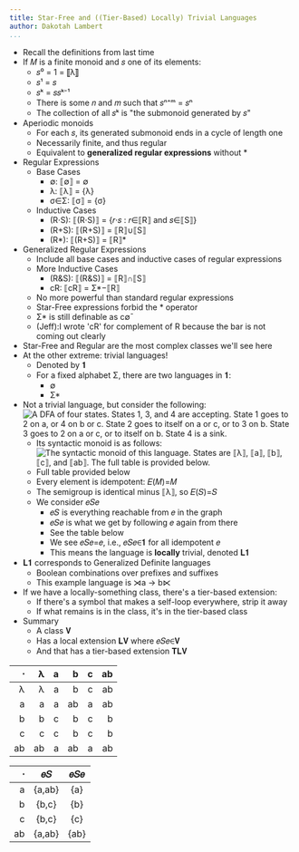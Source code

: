 ```yaml
---
title: Star-Free and ((Tier-Based) Locally) Trivial Languages
author: Dakotah Lambert
...
```


* Recall the definitions from last time
* If 𝑀 is a finite monoid and 𝑠 one of its elements:
  + 𝑠⁰ = 1 = ⟦λ⟧
  + 𝑠¹ = 𝑠
  + 𝑠ᵏ = 𝑠⁢𝑠ᵏ⁻¹
  + There is some 𝑛 and 𝑚 such that 𝑠ⁿ⁺ᵐ = 𝑠ⁿ
  + The collection of all 𝑠ᵏ is "the submonoid generated by 𝑠"
* Aperiodic monoids
  + For each 𝑠, its generated submonoid ends in a cycle of length one
  + Necessarily finite, and thus regular
  + Equivalent to **generalized regular expressions** without \*
* Regular Expressions
  + Base Cases
    - ∅: ⟦∅⟧ = ∅
    - λ: ⟦λ⟧ = {λ}
    - σ∈Σ: ⟦σ⟧ = {σ}
  + Inductive Cases
    - (R⋅S): ⟦(R⋅S)⟧ = {𝑟⋅𝑠 : 𝑟∈⟦R⟧ and 𝑠∈⟦S⟧}
    - (R+S): ⟦(R+S)⟧ = ⟦R⟧∪⟦S⟧
    - (R\*): ⟦(R+S)⟧ = ⟦R⟧*
* Generalized Regular Expressions
  + Include all base cases and inductive cases of regular expressions
  + More Inductive Cases
    - (R&S): ⟦(R&S)⟧ = ⟦R⟧∩⟦S⟧
    - cR: ⟦cR⟧ = Σ\*−⟦R⟧
  + No more powerful than standard regular expressions
  + Star-Free expressions forbid the \* operator
  + Σ\* is still definable as c∅̄
  + (Jeff):I wrote 'cR' for complement of R because the bar is not coming out clearly
* Star-Free and Regular are the most complex classes we'll see here
* At the other extreme: trivial languages!
  + Denoted by 𝟏
  + For a fixed alphabet Σ, there are two languages in 𝟏:
    - ∅
    - Σ\*
* Not a trivial language, but consider the following:<br />
  ![A DFA of four states. States 1, 3, and 4 are accepting.
  State 1 goes to 2 on a, or 4 on b or c.
  State 2 goes to itself on a or c, or to 3 on b.
  State 3 goes to 2 on a or c, or to itself on b.
  State 4 is a sink.](./sa-then-eb.svg)
  + Its syntactic monoid is as follows:<br />
  ![The syntactic monoid of this language.
    States are ⟦λ⟧, ⟦a⟧, ⟦b⟧, ⟦c⟧, and ⟦ab⟧.
    The full table is provided below.](./sa-then-eb-mon.svg)
  + Full table provided below
  + Every element is idempotent: 𝐸(𝑀)=𝑀
  + The semigroup is identical minus ⟦λ⟧, so 𝐸(𝑆)=𝑆
  + We consider 𝑒⁢𝑆⁢𝑒
    - 𝑒⁢𝑆 is everything reachable from 𝑒⁢ in the graph
    - 𝑒⁢𝑆⁢𝑒 is what we get by following 𝑒 again from there
    - See the table below
    - We see 𝑒⁢𝑆⁢𝑒=𝑒, i.e., 𝑒⁢𝑆⁢𝑒∈𝟏 for all idempotent 𝑒
    - This means the language is **locally** trivial, denoted 𝐋𝟏
* 𝐋𝟏 corresponds to Generalized Definite languages
  + Boolean combinations over prefixes and suffixes
  + This example language is ⋊a → b⋉
* If we have a locally-something class, there's a tier-based extension:
  + If there's a symbol that makes a self-loop everywhere, strip it away
  + If what remains is in the class, it's in the tier-based class
* Summary
  + A class 𝐕
  + Has a local extension 𝐋𝐕 where 𝑒⁢𝑆⁢𝑒∈𝐕
  + And that has a tier-based extension 𝐓𝐋𝐕


|  ⋅ |  λ |  a |  b |  c | ab |
|---:|---:|---:|---:|---:|---:|
|  λ |  λ |  a |  b |  c | ab |
|  a |  a |  a | ab |  a | ab |
|  b |  b |  c |  b |  c |  b |
|  c |  c |  c |  b |  c |  b |
| ab | ab |  a | ab |  a | ab |

|  ⋅ |    𝑒⁢𝑆  |  𝑒⁢𝑆⁢𝑒 |
|---:|:------:|:----:|
|  a | {a,ab} | {a}  |
|  b | {b,c}  | {b}  |
|  c | {b,c}  | {c}  |
| ab | {a,ab} | {ab} |
